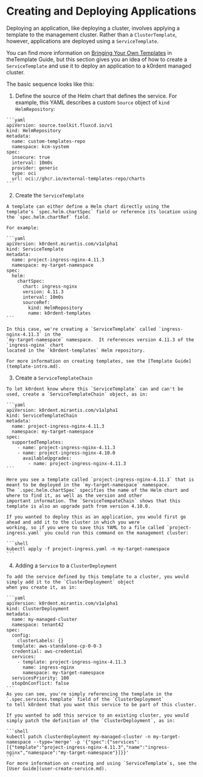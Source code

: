 # Creating and Deploying Applications

Deploying an application, like deploying a cluster, involves applying a template to the management cluster. Rather than a `ClusterTemplate`, however, applications are deployed using a `ServiceTemplate`.

You can find more information on [Bringing Your Own Templates](template-byo.md)
in theTemplate Guide, but this section gives you an idea of how to create a `ServiceTemplate`
and use it to deploy an application to a k0rdent managed cluster.

The basic sequence looks like this:

  1. Define the source of the Helm chart that defines the service.  For example, this YAML describes a custom `Source` object of `kind` `HelmRepository`:

    ```yaml
    apiVersion: source.toolkit.fluxcd.io/v1
    kind: HelmRepository
    metadata:
      name: custom-templates-repo
      namespace: kcm-system
    spec:
      insecure: true
      interval: 10m0s
      provider: generic
      type: oci
      url: oci://ghcr.io/external-templates-repo/charts
    ```

  2. Create the `ServiceTemplate`

    A template can either define a Helm chart directly using the template's `spec.helm.chartSpec` field or reference its location using the `spec.helm.chartRef` field.

    For example:

    ```yaml
    apiVersion: k0rdent.mirantis.com/v1alpha1
    kind: ServiceTemplate
    metadata:
      name: project-ingress-nginx-4.11.3
      namespace: my-target-namespace
    spec:
      helm:
        chartSpec:
          chart: ingress-nginx
          version: 4.11.3
          interval: 10m0s
          sourceRef:
            kind: HelmRepository
            name: k0rdent-templates
    ```

    In this case, we're creating a `ServiceTemplate` called `ingress-nginx-4.11.3` in the
    `my-target-namespace` namespace.  It references version 4.11.3 of the `ingress-nginx` chart
    located in the `k0rdent-templates` Helm repository.

    For more information on creating templates, see the [Template Guide](template-intro.md).

  3. Create a `ServiceTemplateChain`

    To let k0rdent know where this `ServiceTemplate` can and can't be used, create a `ServiceTemplateChain` object, as in:

    ```yaml
    apiVersion: k0rdent.mirantis.com/v1alpha1
    kind: ServiceTemplateChain
    metadata:
      name: project-ingress-nginx-4.11.3
      namespace: my-target-namespace
    spec:
      supportedTemplates:
        - name: project-ingress-nginx-4.11.3
        - name: project-ingress-nginx-4.10.0
          availableUpgrades:
            - name: project-ingress-nginx-4.11.3
    ```

    Here you see a template called `project-ingress-nginx-4.11.3` that is meant to be deployed in the `my-target-namespace` namespace.
    The `.spec.helm.chartSpec` specifies the name of the Helm chart and where to find it, as well as the version and other 
    important information. The `ServiceTempateChain` shows that this template is also an upgrade path from version 4.10.0.

    If you wanted to deploy this as an application, you would first go ahead and add it to the cluster in which you were
    working, so if you were to save this YAML to a file called `project-ingress.yaml` you could run this command on the management cluster:

    ```shell
    kubectl apply -f project-ingress.yaml -n my-target-namespace
    ```

  4. Adding a `Service` to a `ClusterDeployment`

    To add the service defined by this template to a cluster, you would simply add it to the `ClusterDeployment` object
    when you create it, as in:

    ```yaml
    apiVersion: k0rdent.mirantis.com/v1alpha1
    kind: ClusterDeployment
    metadata:
      name: my-managed-cluster
      namespace: tenant42
    spec:
      config:
        clusterLabels: {}
      template: aws-standalone-cp-0-0-3
      credential: aws-credential
      services:
        - template: project-ingress-nginx-4.11.3
          name: ingress-nginx
          namespace: my-target-namespace
      servicesPriority: 100
      stopOnConflict: false
    ```
    As you can see, you're simply referencing the template in the `.spec.services.template` field of the `ClusterDeployment`
    to tell k0rdent that you want this service to be part of this cluster.

    If you wanted to add this service to an existing cluster, you would simply patch the definition of the `ClusterDeployment`, as in:

    ```shell
    kubectl patch clusterdeployment my-managed-cluster -n my-target-namespace --type='merge' -p '{"spec":{"services":[{"template":"project-ingress-nginx-4.11.3","name":"ingress-nginx","namespace":"my-target-namespace"}]}}'
    ```
    For more information on creating and using `ServiceTemplate`s, see the [User Guide](user-create-service.md).